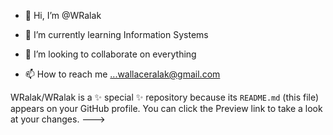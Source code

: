 - 👋 Hi, I’m @WRalak
  
- 🌱 I’m currently learning Information Systems 
- 💞️ I’m looking to collaborate on everything 
- 📫 How to reach me ...wallaceralak@gmail.com


WRalak/WRalak is a ✨ special ✨ repository because its `README.md` (this file) appears on your GitHub profile.
You can click the Preview link to take a look at your changes.
--->
